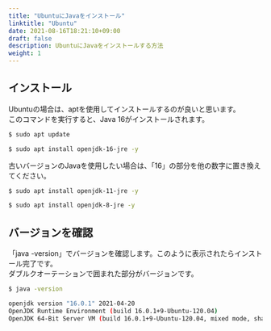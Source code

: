 ```yaml
---
title: "UbuntuにJavaをインストール"
linktitle: "Ubuntu"
date: 2021-08-16T18:21:10+09:00
draft: false
description: UbuntuにJavaをインストールする方法
weight: 1
---
```


## インストール

Ubuntuの場合は、aptを使用してインストールするのが良いと思います。  
このコマンドを実行すると、Java 16がインストールされます。
```bash
$ sudo apt update

$ sudo apt install openjdk-16-jre -y
```

古いバージョンのJavaを使用したい場合は、「16」の部分を他の数字に置き換えてください。
```bash
$ sudo apt install openjdk-11-jre -y
```
```bash
$ sudo apt install openjdk-8-jre -y
```
## バージョンを確認
「java -version」でバージョンを確認します。このように表示されたらインストール完了です。  
ダブルクオーテーションで囲まれた部分がバージョンです。
```bash
$ java -version

openjdk version "16.0.1" 2021-04-20
OpenJDK Runtime Environment (build 16.0.1+9-Ubuntu-120.04)
OpenJDK 64-Bit Server VM (build 16.0.1+9-Ubuntu-120.04, mixed mode, sharing)
```